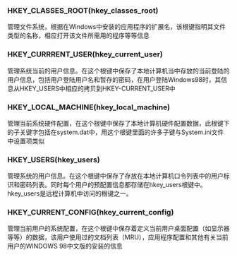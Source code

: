 ### HKEY_CLASSES_ROOT(hkey_classes_root)

管理文件系统，根据在Windows中安装的应用程序的扩展名，该根键指明其文件类型的名称，相应打开该文件所需用的程序等等信息

### HKEY_CURRRENT_USER(hkey_current_user)

管理系统当前的用户信息。在这个根键中保存了本地计算机当中存放的当前登陆的用户信息，包括用户登陆用户名和暂存的密码，在用户登陆Windows98时，其信息从HKEY_USERS中相应的拷贝到HKEY-CURRENT_USER中

### HKEY_LOCAL_MACHINE(hkey_local_machine)

管理当前系统硬件配置，在这个根键中保存了本地计算机硬件配置数据，此根键下的子关键字包括在system.dat中，用这个根键里面的许多子键与System.ini文件中设置项类似

### HKEY_USERS(hkey_users)

管理系统的用户信息。在这个根键中保存了存放在本地计算机口令列表中的用户标识和密码列表。同时每个用户的预配置信息都存储在hkey_users根键中。hkey_users是远程计算机中访问的根键之一。

### HKEY_CURRENT_CONFIG(hkey_current_config)

管理当前用户的系统配置，在这个根键中保存着定义当前用户桌面配置（如显示器等等）的数据，该用户使用过的文档列表（MRU），应用程序配置和其他有关当前用户的WINDOWS 98中文版的安装的信息